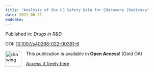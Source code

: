 ```yaml
---
title: "Analysis of the US Safety Data for Edaravone (Radicava"
date: 2022-06-21
enddate:
---
```


Published in: *Drugs in R&D*

DOI: [10.1007/s40268-022-00391-6](https://doi.org/10.1007/s40268-022-00391-6)

<img src="https://upload.wikimedia.org/wikipedia/commons/thumb/7/77/Open_Access_logo_PLoS_transparent.svg/800px-Open_Access_logo_PLoS_transparent.svg.png" alt="drawing" width="50" align="left"/> &nbsp;&nbsp;&nbsp;This publication is available in **Open Access**! (Gold OA)

&nbsp;&nbsp;&nbsp;<a href="https://link.springer.com/content/pdf/10.1007/s40268-022-00391-6.pdf">Access it freely here</a>

